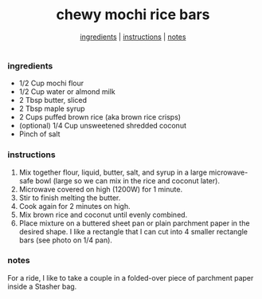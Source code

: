 <h1 align="center">chewy mochi rice bars</h1>

<div align="center">
  <a href="#ingredients">ingredients</a> | 
  <a href="#instructions">instructions</a> | 
  <a href="#notes">notes</a>
</div>
<br>

### ingredients
- 1/2 Cup mochi flour
- 1/2 Cup water or almond milk
- 2 Tbsp butter, sliced
- 2 Tbsp maple syrup
- 2 Cups puffed brown rice (aka brown rice crisps)
- (optional) 1/4 Cup unsweetened shredded coconut
- Pinch of salt

### instructions
1. Mix together flour, liquid, butter, salt, and syrup in a large microwave-safe bowl (large so we can mix in the rice and coconut later).
2. Microwave covered on high (1200W) for 1 minute.
3. Stir to finish melting the butter.
4. Cook again for 2 minutes on high.
5. Mix brown rice and coconut until evenly combined.
6. Place mixture on a buttered sheet pan or plain parchment paper in the desired shape. I like a rectangle that I can cut into 4 smaller rectangle bars (see photo on 1/4 pan).

### notes
For a ride, I like to take a couple in a folded-over piece of parchment paper inside a Stasher bag.  
